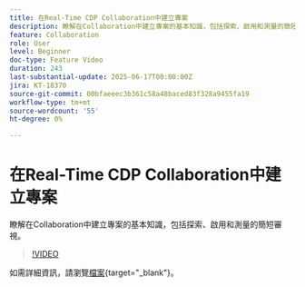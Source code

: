 ```yaml
---
title: 在Real-Time CDP Collaboration中建立專案
description: 瞭解在Collaboration中建立專案的基本知識，包括探索、啟用和測量的簡短審視。
feature: Collaboration
role: User
level: Beginner
doc-type: Feature Video
duration: 243
last-substantial-update: 2025-06-17T00:00:00Z
jira: KT-18370
source-git-commit: 00bfaeeec3b361c58a48baced83f328a9455fa19
workflow-type: tm+mt
source-wordcount: '55'
ht-degree: 0%

---
```



# 在Real-Time CDP Collaboration中建立專案

瞭解在Collaboration中建立專案的基本知識，包括探索、啟用和測量的簡短審視。

>[!VIDEO](https://video.tv.adobe.com/v/3464045/?learn=on&enablevpops&captions=chi_hant)

如需詳細資訊，請瀏覽[檔案](https://experienceleague.adobe.com/zh-hant/docs/real-time-cdp-collaboration/using/collaborate/manage-projects){target="_blank"}。
